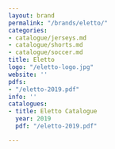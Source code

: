```yaml
---
layout: brand
permalink: "/brands/eletto/"
categories:
- catalogue/jerseys.md
- catalogue/shorts.md
- catalogue/soccer.md
title: Eletto
logo: "/eletto-logo.jpg"
website: ''
pdfs:
- "/eletto-2019.pdf"
info: ''
catalogues:
- title: Eletto Catalogue
  year: 2019
  pdf: "/eletto-2019.pdf"

---
```

